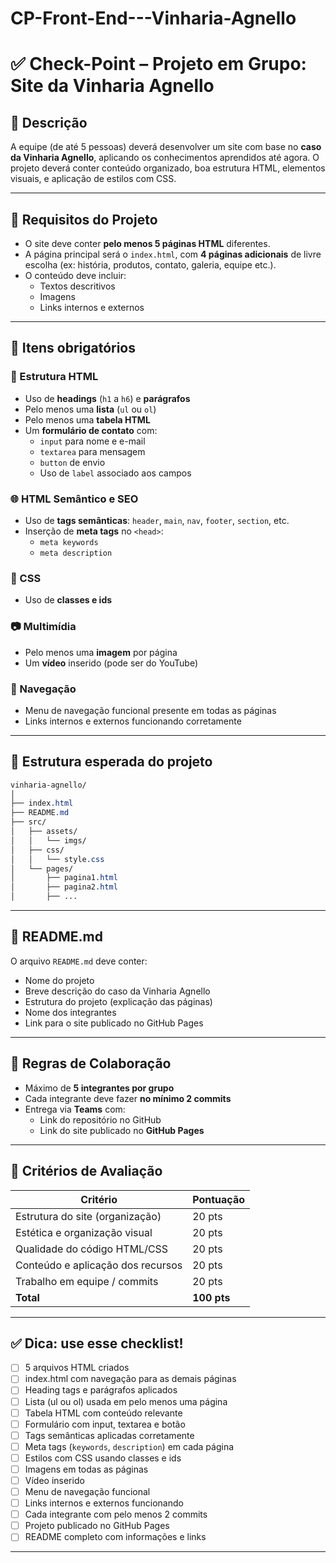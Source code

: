 # CP-Front-End---Vinharia-Agnello

# ✅ Check-Point – Projeto em Grupo: Site da Vinharia Agnello

## 🧠 Descrição

A equipe (de até 5 pessoas) deverá desenvolver um site com base no **caso da Vinharia Agnello**, aplicando os conhecimentos aprendidos até agora. O projeto deverá conter conteúdo organizado, boa estrutura HTML, elementos visuais, e aplicação de estilos com CSS.

---

## 📌 Requisitos do Projeto

- O site deve conter **pelo menos 5 páginas HTML** diferentes.
- A página principal será o `index.html`, com **4 páginas adicionais** de livre escolha (ex: história, produtos, contato, galeria, equipe etc.).
- O conteúdo deve incluir:
  - Textos descritivos
  - Imagens
  - Links internos e externos

---

## 🔧 Itens obrigatórios

### 📄 Estrutura HTML
- Uso de **headings** (`h1` a `h6`) e **parágrafos**
- Pelo menos uma **lista** (`ul` ou `ol`)
- Pelo menos uma **tabela HTML**
- Um **formulário de contato** com:
  - `input` para nome e e-mail
  - `textarea` para mensagem
  - `button` de envio
  - Uso de `label` associado aos campos

### 🌐 HTML Semântico e SEO
- Uso de **tags semânticas**: `header`, `main`, `nav`, `footer`, `section`, etc.
- Inserção de **meta tags** no `<head>`:
  - `meta keywords`
  - `meta description`

### 🎨 CSS
- Uso de **classes e ids**

### 📷 Multimídia
- Pelo menos uma **imagem** por página
- Um **vídeo** inserido (pode ser do YouTube)

### 🧭 Navegação
- Menu de navegação funcional presente em todas as páginas
- Links internos e externos funcionando corretamente

---

## 📁 Estrutura esperada do projeto

```css
vinharia-agnello/
│
├── index.html
├── README.md
├── src/
│   ├── assets/
│   │   └── imgs/
│   ├── css/
│   │   └── style.css
│   └── pages/
│       ├── pagina1.html
│       ├── pagina2.html
│       ├── ...
```
---

## 📄 README.md

O arquivo `README.md` deve conter:
- Nome do projeto
- Breve descrição do caso da Vinharia Agnello
- Estrutura do projeto (explicação das páginas)
- Nome dos integrantes
- Link para o site publicado no GitHub Pages

---

## 👥 Regras de Colaboração

- Máximo de **5 integrantes por grupo**
- Cada integrante deve fazer **no mínimo 2 commits**
- Entrega via **Teams** com:
  - Link do repositório no GitHub
  - Link do site publicado no **GitHub Pages**

---

## 🧪 Critérios de Avaliação

| Critério                         | Pontuação |
|----------------------------------|-----------|
| Estrutura do site (organização) | 20 pts    |
| Estética e organização visual   | 20 pts    |
| Qualidade do código HTML/CSS    | 20 pts    |
| Conteúdo e aplicação dos recursos | 20 pts  |
| Trabalho em equipe / commits     | 20 pts    |
| **Total**                        | **100 pts** |

---

## ✅ Dica: use esse checklist!

- [ ] 5 arquivos HTML criados
- [ ] index.html com navegação para as demais páginas
- [ ] Heading tags e parágrafos aplicados
- [ ] Lista (ul ou ol) usada em pelo menos uma página
- [ ] Tabela HTML com conteúdo relevante
- [ ] Formulário com input, textarea e botão
- [ ] Tags semânticas aplicadas corretamente
- [ ] Meta tags (`keywords`, `description`) em cada página
- [ ] Estilos com CSS usando classes e ids
- [ ] Imagens em todas as páginas
- [ ] Vídeo inserido
- [ ] Menu de navegação funcional
- [ ] Links internos e externos funcionando
- [ ] Cada integrante com pelo menos 2 commits
- [ ] Projeto publicado no GitHub Pages
- [ ] README completo com informações e links

---